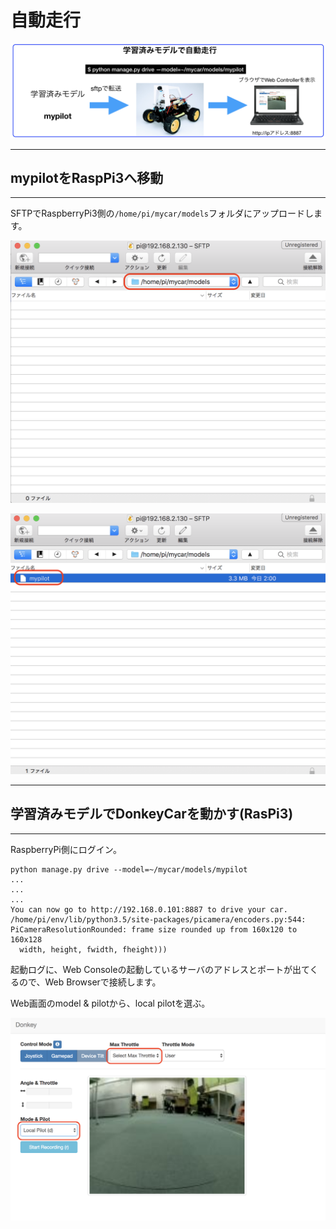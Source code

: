 # 自動走行

![](./img/run002.png)

<hr>

## mypilotをRaspPi3へ移動

<hr>

SFTPでRaspberryPi3側の`/home/pi/mycar/models`フォルダにアップロードします。

![](./img/duck101.png)

![](./img/duck102.png)

<hr>

## 学習済みモデルでDonkeyCarを動かす(RasPi3)

<hr>


RaspberryPi側にログイン。

```
python manage.py drive --model=~/mycar/models/mypilot
...
...
...
You can now go to http://192.168.0.101:8887 to drive your car.
/home/pi/env/lib/python3.5/site-packages/picamera/encoders.py:544: PiCameraResolutionRounded: frame size rounded up from 160x120 to 160x128
  width, height, fwidth, fheight)))
```

起動ログに、Web Consoleの起動しているサーバのアドレスとポートが出てくるので、Web Browserで接続します。

Web画面のmodel & pilotから、local pilotを選ぶ。

![](./img/pilot.png)
